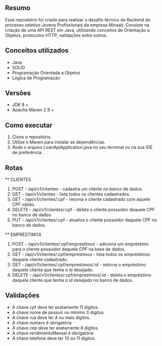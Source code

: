 ## Resumo

Esse repositório foi criado para realizar o desafio técnico de Backend do processo seletivo Jovens Profissionais da empresa Minsait. Consiste na criação de uma API REST em Java, utilizando conceitos de Orientação a Objetos, protocolos HTTP, validações entre outros. 

## Conceitos utilizados 

* Java
* SOLID
* Programação Orientada a Objetos
* Lógica de Programação

## Versões

* JDK 8 +
* Apache Maven 2.9 +

## Como executar

1. Clone o repositório.
2. Utilize o Maven para instalar as dependências.
3. Rode o arquivo LoanApiApplication.java no seu terminal ou na sua IDE de preferência.

## Rotas 

** CLIENTES

1. POST - /api/v1/clientes - cadastra um cliente no banco de dados.
2. GET  - /api/v1/clientes - lista todos os clientes cadastrados.
3. GET  - /api/v1/clientes/:cpf - retorna o cliente cadastrado com aquele CPF válido.
4. DELETE  - /api/v1/clientes/:cpf - deleta o cliente possuidor daquele CPF no banco de dados.
5. PUT - /api/v1/clientes/:cpf - atualiza o cliente possuidor daquele CPF no banco de dados.


** EMPRÉSTIMOS

1. POST - /api/v1/clientes/:cpf/emprestimos - adiciona um empréstimo para o cliente possuidor daquele CPF na base de dados.
2. GET  - /api/v1/clientes/:cpf/emprestimos - lista todos os empréstimos daquele cliente cadastrado.
3. GET  - /api/v1/clientes/:cpf/emprestimos/:id - retorna o empréstimo daquele cliente que tenha o id desejado.
4. DELETE  - /api/v1/clientes/:cpf/emprestimos/:id - deleta o empréstimo daquele cliente que tenha o id desejado no banco de dados.


## Validações

- A chave cpf deve ter exatamente 11 dígitos.
- A chave nome de possuir no mínimo 3 dígitos.
- A chave rua deve ter 4 ou mais dígitos.
- A chave numero é obrigatória
- A chave cep deve ter exatamente 8 dígitos.
- A chave rendimentoMensal é obrigatória
- A chave telefone deve ter 10 ou 11 dígitos.
